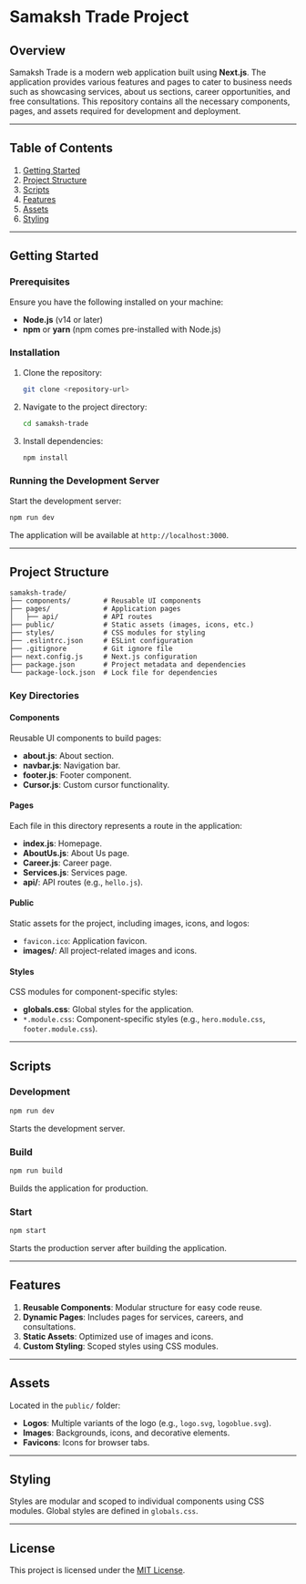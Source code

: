 # Samaksh Trade Project

## Overview
Samaksh Trade is a modern web application built using **Next.js**. The application provides various features and pages to cater to business needs such as showcasing services, about us sections, career opportunities, and free consultations. This repository contains all the necessary components, pages, and assets required for development and deployment.

---

## Table of Contents

1. [Getting Started](#getting-started)
2. [Project Structure](#project-structure)
3. [Scripts](#scripts)
4. [Features](#features)
5. [Assets](#assets)
6. [Styling](#styling)

---

## Getting Started

### Prerequisites
Ensure you have the following installed on your machine:
- **Node.js** (v14 or later)
- **npm** or **yarn** (npm comes pre-installed with Node.js)

### Installation
1. Clone the repository:
   ```bash
   git clone <repository-url>
   ```
2. Navigate to the project directory:
   ```bash
   cd samaksh-trade
   ```
3. Install dependencies:
   ```bash
   npm install
   ```

### Running the Development Server
Start the development server:
```bash
npm run dev
```
The application will be available at `http://localhost:3000`.

---

## Project Structure

```
samaksh-trade/
├── components/        # Reusable UI components
├── pages/             # Application pages
│   ├── api/           # API routes
├── public/            # Static assets (images, icons, etc.)
├── styles/            # CSS modules for styling
├── .eslintrc.json     # ESLint configuration
├── .gitignore         # Git ignore file
├── next.config.js     # Next.js configuration
├── package.json       # Project metadata and dependencies
└── package-lock.json  # Lock file for dependencies
```

### Key Directories

#### Components
Reusable UI components to build pages:
- **about.js**: About section.
- **navbar.js**: Navigation bar.
- **footer.js**: Footer component.
- **Cursor.js**: Custom cursor functionality.

#### Pages
Each file in this directory represents a route in the application:
- **index.js**: Homepage.
- **AboutUs.js**: About Us page.
- **Career.js**: Career page.
- **Services.js**: Services page.
- **api/**: API routes (e.g., `hello.js`).

#### Public
Static assets for the project, including images, icons, and logos:
- `favicon.ico`: Application favicon.
- **images/**: All project-related images and icons.

#### Styles
CSS modules for component-specific styles:
- **globals.css**: Global styles for the application.
- `*.module.css`: Component-specific styles (e.g., `hero.module.css`, `footer.module.css`).

---

## Scripts

### Development
```bash
npm run dev
```
Starts the development server.

### Build
```bash
npm run build
```
Builds the application for production.

### Start
```bash
npm start
```
Starts the production server after building the application.

---

## Features

1. **Reusable Components**: Modular structure for easy code reuse.
2. **Dynamic Pages**: Includes pages for services, careers, and consultations.
3. **Static Assets**: Optimized use of images and icons.
4. **Custom Styling**: Scoped styles using CSS modules.

---

## Assets
Located in the `public/` folder:
- **Logos**: Multiple variants of the logo (e.g., `logo.svg`, `logoblue.svg`).
- **Images**: Backgrounds, icons, and decorative elements.
- **Favicons**: Icons for browser tabs.

---

## Styling
Styles are modular and scoped to individual components using CSS modules. Global styles are defined in `globals.css`.

---

## License
This project is licensed under the [MIT License](LICENSE).

